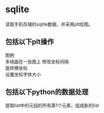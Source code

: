 # sqlite
读取手机存储的sqlite数据，并采用plt绘图。
## 包括以下plt操作  
图例  
多线画在一张图上
修改坐标间隔  
旋转横坐标  
设置坐标字体大小  
## 包括以下python的数据处理
提取list中的元组的所有第1个元素，组成新的list
